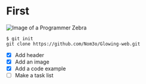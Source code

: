 # First

![Image of a Programmer Zebra](https://img.freepik.com/free-vector/cute-zebra-working-laptop-cartoon-icon-illustration_138676-2795.jpg?t=st=1727254513~exp=1727258113~hmac=e2e06eea461cf5596139816a2c89cc9c7e74fcd152c44bd578c0f2054feafd99&w=826)

```
$ git init
git clone https://github.com/Nom3o/Glowing-web.git
```
- [x] Add header
- [x] Add an image
- [x] Add a code example
- [ ] Make a task list
